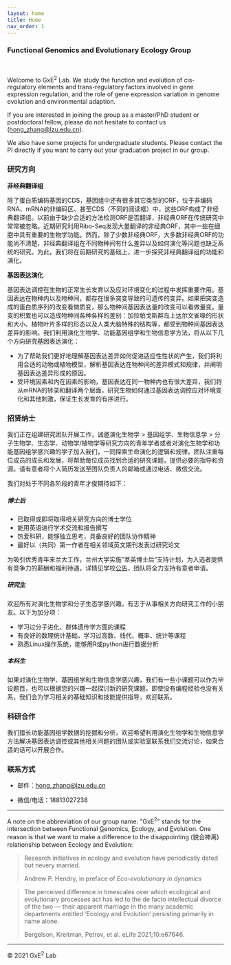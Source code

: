 ```yaml
---
layout: home
title: Home
nav_order: 1
---
```


### Functional Genomics and Evolutionary Ecology Group

<br/>

Welcome to GxE<sup>2</sup> Lab. We study the function and evolution of cis-regulatory elements and trans-regulatory factors involved in gene expression regulation, and the role of gene expression variation in genome evolution and environmental adaption.

If you are interested in joining the group as a master/PhD student or postdoctoral fellow, please do not hesitate to contact us (hong_zhang@lzu.edu.cn).

We also have some projects for undergraduate students. Please contact the PI directly if you want to carry out your graduation project in our group. 



 <!--Research-->

<!--Comparative analysis of gene expression levels is less popular compared to that of molecular sequences. This is partly caused by the lacking of both mature theoretic models of gene expression evolution and easy-to-use computational software. To address this issue, we study gene expression variation within and among species, develop quantitative models of gene expression, and build tools to detect selective constraints and adaptive evolution at gene expression level.-->



### 研究方向

**非经典翻译组**

除了蛋白质编码基因的CDS，基因组中还有很多其它类型的ORF，位于非编码RNA、mRNA的非编码区、甚至CDS（不同的阅读框）中，这些ORF构成了非经典翻译组。以前由于缺少合适的方法检测ORF是否翻译，非经典ORF在传统研究中常常被忽略。近期研究利用Ribo-Seq发现大量翻译的非经典ORF，其中一些在细胞中具有重要的生物学功能。然而，除了少数非经典ORF，大多数非经典ORF的功能尚不清楚，非经典翻译组在不同物种间有什么差异以及如何演化等问题也缺乏系统的研究。为此，我们将在前期研究的基础上，进一步探究非经典翻译组的功能和演化。



**基因表达演化**

基因表达调控在生物的正常生长发育以及应对环境变化的过程中发挥重要作用。基因表达在物种内以及物种间，都存在很多突变导致的可遗传的变异。如果把突变造成的蛋白质序列的改变看做质变，那么物种间基因表达量的改变可以看做量变。量变的积累也可以造成物种间各种各样的差别：加拉帕戈斯群岛上达尔文雀喙的形状和大小、植物叶片多样的形态以及人类大脑特殊的结构等，都受到物种间基因表达差异的影响。我们利用演化生物学、功能基因组学和生物信息学方法，将从以下几个方向研究基因表达演化：

- 为了帮助我们更好地理解基因表达差异如何促进适应性性状的产生，我们将利用合适的动物或植物模型，解析基因表达在物种间的差异模式和规律，并阐明基因表达差异形成的原因。
- 受环境因素和内在因素的影响，基因表达在同一物种内也有很大差异，我们将从mRNA的转录和翻译两个层面，研究生物如何通过基因表达调控应对环境变化和其他刺激，保证生长发育的有序进行。





### 招贤纳士

我们正在组建研究团队开展工作，诚邀演化生物学 > 基因组学、生物信息学 > 分子生物学、生态学、动物学/植物学等研究方向的青年学者或者对演化生物学和功能基因组学感兴趣的学子加入我们，一同探索生命演化的逻辑和规律。团队注重每位成员的成长和发展，将帮助每位成员找到合适的研究课题，提供必要的指导和资源。请有意者将个人简历发送至团队负责人的邮箱或通过电话、微信交流。<br/>

我们对处于不同各阶段的青年才俊期待如下：

##### 博士后

- 已取得或即将取得相关研究方向的博士学位
- 能用英语进行学术交流和报告撰写
- 热爱科研，能够独立思考，具备良好的团队协作精神
- 最好以（共同）第一作者在相关领域英文期刊发表过研究论文

为吸引优秀青年来兰大工作，兰州大学实施”萃英博士后“支持计划，为入选者提供有竞争力的薪酬和福利待遇，详情见学校[公告](http://jobs.lzu.edu.cn/details.jsp?urltype=news.NewsContentUrl&wbtreeid=1185&wbnewsid=1125)，团队将全力支持有意者申请。

##### 研究生

欢迎所有对演化生物学和分子生态学感兴趣，有志于从事相关方向研究工作的小朋友。以下为加分项：

- 学习过分子进化、群体遗传学方面的课程
- 有良好的数理统计基础，学习过高数、线代、概率、统计等课程
- 熟悉Linux操作系统，能够用R或python进行数据分析

##### 本科生

如果对演化生物学、基因组学和生物信息学感兴趣，我们有一些小课题可以作为毕设题目，也可以根据您的兴趣一起探讨新的研究课题。即使没有编程经验也没有关系，我们会为学习相关的基础知识和技能提供指导，欢迎联系。



### 科研合作

我们擅长功能基因组学数据的挖掘和分析，欢迎希望利用演化生物学和生物信息学方法解决基因表达调控或其他相关问题的团队或实验室联系我们交流讨论，如果合适的话可以开展合作。



### 联系方式

- 邮件：hong_zhang@lzu.edu.cn

- 微信/电话：18813027238



----

A note on the abbreviation of our group name: "GxE<sup>2</sup>" stands for the intersection between Functional <ins>G</ins>enomics, <ins>E</ins>cology, and <ins>E</ins>volution. One reason is that we want to make a difference to the disappointing (貌合神离) relationship between Ecology and Evolution:

> Research initiatives in ecology and evolution have periodically dated but nevery married.
>
> Andrew P. Hendry, in preface of *Eco-evolutionary in dynamics*

> The perceived difference in timescales over which ecological and evolutionary processes act has led to the de facto intellectual divorce of the two — their apparent marriage in the many academic departments entitled ‘Ecology and Evolution’ persisting primarily in name alone.
>
> Bergelson, Kreitman, Petrov, et al. eLife 2021;10:e67646.





-----

© 2021 GxE<sup>2</sup> Lab
